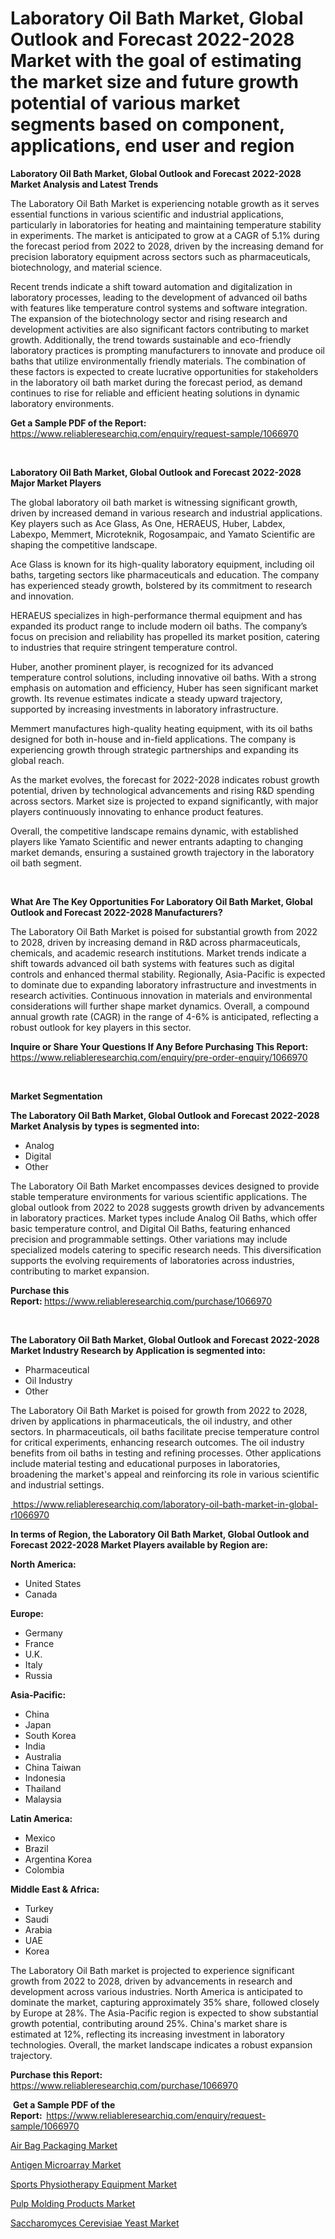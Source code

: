 <p><h1>Laboratory Oil Bath Market, Global Outlook and Forecast 2022-2028 Market with the goal of estimating the market size and future growth potential of various market segments based on component, applications, end user and region</h1></p><p><strong>Laboratory Oil Bath Market, Global Outlook and Forecast 2022-2028 Market Analysis and Latest Trends</strong></p>
<p><p>The Laboratory Oil Bath Market is experiencing notable growth as it serves essential functions in various scientific and industrial applications, particularly in laboratories for heating and maintaining temperature stability in experiments. The market is anticipated to grow at a CAGR of 5.1% during the forecast period from 2022 to 2028, driven by the increasing demand for precision laboratory equipment across sectors such as pharmaceuticals, biotechnology, and material science.</p><p>Recent trends indicate a shift toward automation and digitalization in laboratory processes, leading to the development of advanced oil baths with features like temperature control systems and software integration. The expansion of the biotechnology sector and rising research and development activities are also significant factors contributing to market growth. Additionally, the trend towards sustainable and eco-friendly laboratory practices is prompting manufacturers to innovate and produce oil baths that utilize environmentally friendly materials. The combination of these factors is expected to create lucrative opportunities for stakeholders in the laboratory oil bath market during the forecast period, as demand continues to rise for reliable and efficient heating solutions in dynamic laboratory environments.</p></p>
<p><strong>Get a Sample PDF of the Report:&nbsp;</strong> <a href="https://www.reliableresearchiq.com/enquiry/request-sample/1066970">https://www.reliableresearchiq.com/enquiry/request-sample/1066970</a></p>
<p>&nbsp;</p>
<p><strong>Laboratory Oil Bath Market, Global Outlook and Forecast 2022-2028 Major Market Players</strong></p>
<p><p>The global laboratory oil bath market is witnessing significant growth, driven by increased demand in various research and industrial applications. Key players such as Ace Glass, As One, HERAEUS, Huber, Labdex, Labexpo, Memmert, Microteknik, Rogosampaic, and Yamato Scientific are shaping the competitive landscape.</p><p>Ace Glass is known for its high-quality laboratory equipment, including oil baths, targeting sectors like pharmaceuticals and education. The company has experienced steady growth, bolstered by its commitment to research and innovation.</p><p>HERAEUS specializes in high-performance thermal equipment and has expanded its product range to include modern oil baths. The company’s focus on precision and reliability has propelled its market position, catering to industries that require stringent temperature control.</p><p>Huber, another prominent player, is recognized for its advanced temperature control solutions, including innovative oil baths. With a strong emphasis on automation and efficiency, Huber has seen significant market growth. Its revenue estimates indicate a steady upward trajectory, supported by increasing investments in laboratory infrastructure.</p><p>Memmert manufactures high-quality heating equipment, with its oil baths designed for both in-house and in-field applications. The company is experiencing growth through strategic partnerships and expanding its global reach.</p><p>As the market evolves, the forecast for 2022-2028 indicates robust growth potential, driven by technological advancements and rising R&D spending across sectors. Market size is projected to expand significantly, with major players continuously innovating to enhance product features.</p><p>Overall, the competitive landscape remains dynamic, with established players like Yamato Scientific and newer entrants adapting to changing market demands, ensuring a sustained growth trajectory in the laboratory oil bath segment.</p></p>
<p>&nbsp;</p>
<p><strong>What Are The Key Opportunities For Laboratory Oil Bath Market, Global Outlook and Forecast 2022-2028 Manufacturers?</strong></p>
<p><p>The Laboratory Oil Bath Market is poised for substantial growth from 2022 to 2028, driven by increasing demand in R&D across pharmaceuticals, chemicals, and academic research institutions. Market trends indicate a shift towards advanced oil bath systems with features such as digital controls and enhanced thermal stability. Regionally, Asia-Pacific is expected to dominate due to expanding laboratory infrastructure and investments in research activities. Continuous innovation in materials and environmental considerations will further shape market dynamics. Overall, a compound annual growth rate (CAGR) in the range of 4-6% is anticipated, reflecting a robust outlook for key players in this sector.</p></p>
<p><strong>Inquire or Share Your Questions If Any Before Purchasing This Report:</strong> <a href="https://www.reliableresearchiq.com/enquiry/pre-order-enquiry/1066970">https://www.reliableresearchiq.com/enquiry/pre-order-enquiry/1066970</a></p>
<p>&nbsp;</p>
<p><strong>Market Segmentation</strong></p>
<p><strong>The Laboratory Oil Bath Market, Global Outlook and Forecast 2022-2028 Market Analysis by types is segmented into:</strong></p>
<p><ul><li>Analog</li><li>Digital</li><li>Other</li></ul></p>
<p><p>The Laboratory Oil Bath Market encompasses devices designed to provide stable temperature environments for various scientific applications. The global outlook from 2022 to 2028 suggests growth driven by advancements in laboratory practices. Market types include Analog Oil Baths, which offer basic temperature control, and Digital Oil Baths, featuring enhanced precision and programmable settings. Other variations may include specialized models catering to specific research needs. This diversification supports the evolving requirements of laboratories across industries, contributing to market expansion.</p></p>
<p><strong>Purchase this Report:&nbsp;</strong><a href="https://www.reliableresearchiq.com/purchase/1066970">https://www.reliableresearchiq.com/purchase/1066970</a></p>
<p>&nbsp;</p>
<p><strong>The Laboratory Oil Bath Market, Global Outlook and Forecast 2022-2028 Market Industry Research by Application is segmented into:</strong></p>
<p><ul><li>Pharmaceutical</li><li>Oil Industry</li><li>Other</li></ul></p>
<p><p>The Laboratory Oil Bath Market is poised for growth from 2022 to 2028, driven by applications in pharmaceuticals, the oil industry, and other sectors. In pharmaceuticals, oil baths facilitate precise temperature control for critical experiments, enhancing research outcomes. The oil industry benefits from oil baths in testing and refining processes. Other applications include material testing and educational purposes in laboratories, broadening the market's appeal and reinforcing its role in various scientific and industrial settings.</p></p>
<p><a href="https://www.reliableresearchiq.com/laboratory-oil-bath-market-in-global-r1066970">&nbsp;https://www.reliableresearchiq.com/laboratory-oil-bath-market-in-global-r1066970</a></p>
<p><strong>In terms of Region, the Laboratory Oil Bath Market, Global Outlook and Forecast 2022-2028 Market Players available by Region are:</strong></p>
<p>
    <p> <strong> North America: </strong>
        <ul>
            <li>United States</li>
            <li>Canada</li>
        </ul>
        </p> 
    <p> <strong> Europe: </strong>
        <ul>
            <li>Germany</li>
            <li>France</li>
            <li>U.K.</li>
            <li>Italy</li>
            <li>Russia</li>
        </ul>
        </p> 
    <p> <strong> Asia-Pacific: </strong>
        <ul>
            <li>China</li>
            <li>Japan</li>
            <li>South Korea</li>
            <li>India</li>
            <li>Australia</li>
            <li>China Taiwan</li>
            <li>Indonesia</li>
            <li>Thailand</li>
            <li>Malaysia</li>
        </ul>
        </p> 
    <p> <strong> Latin America: </strong>
        <ul>
            <li>Mexico</li>
            <li>Brazil</li>
            <li>Argentina Korea</li>
            <li>Colombia</li>
        </ul>
        </p> 
    <p> <strong> Middle East & Africa: </strong>
        <ul>
            <li>Turkey</li>
            <li>Saudi</li>
            <li>Arabia</li>
            <li>UAE</li>
            <li>Korea</li>
        </ul>
    </p>
    </p>
<p><p>The Laboratory Oil Bath market is projected to experience significant growth from 2022 to 2028, driven by advancements in research and development across various industries. North America is anticipated to dominate the market, capturing approximately 35% share, followed closely by Europe at 28%. The Asia-Pacific region is expected to show substantial growth potential, contributing around 25%. China's market share is estimated at 12%, reflecting its increasing investment in laboratory technologies. Overall, the market landscape indicates a robust expansion trajectory.</p></p>
<p><strong>Purchase this Report: </strong><a href="https://www.reliableresearchiq.com/purchase/1066970">https://www.reliableresearchiq.com/purchase/1066970</a></p>
<p>&nbsp;<strong>Get a Sample PDF of the Report:&nbsp;&nbsp;</strong><a href="https://www.reliableresearchiq.com/enquiry/request-sample/1066970">https://www.reliableresearchiq.com/enquiry/request-sample/1066970</a></p>
<p><strong></strong></p>
<p><p><a href="https://www.linkedin.com/pulse/strategic-roadmap-global-air-bag-packaging-market-insights-8wose?trackingId=VUVK%2BVtMTL%2B1m%2FCgmzu41Q%3D%3D">Air Bag Packaging Market</a></p><p><a href="https://www.linkedin.com/pulse/global-antigen-microarray-industry-types-applications-market-rgije?trackingId=EEKQu6k%2FSiqTV80kjySLwQ%3D%3D">Antigen Microarray Market</a></p><p><a href="https://www.linkedin.com/pulse/sports-physiotherapy-equipment-market-size-segmentation-3kife?trackingId=BAoGS%2FIaTdG1OiFpcKcMMA%3D%3D">Sports Physiotherapy Equipment Market</a></p><p><a href="https://www.linkedin.com/pulse/pulp-molding-products-market-global-trends-forecast-2024-ydcme?trackingId=zstLF%2BPUR5ur43bpDi6a5g%3D%3D">Pulp Molding Products Market</a></p><p><a href="https://www.linkedin.com/pulse/saccharomyces-cerevisiae-yeast-market-global-regional-analysis-lmxie?trackingId=qADtYCAHSsCoViYW2uJMyg%3D%3D">Saccharomyces Cerevisiae Yeast Market</a></p></p>